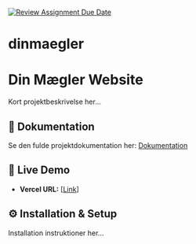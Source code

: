 [![Review Assignment Due Date](https://classroom.github.com/assets/deadline-readme-button-22041afd0340ce965d47ae6ef1cefeee28c7c493a6346c4f15d667ab976d596c.svg)](https://classroom.github.com/a/uUQV8Lur)

# dinmaegler

# Din Mægler Website

Kort projektbeskrivelse her...

## 📝 Dokumentation

Se den fulde projektdokumentation her: [Dokumentation](DOCUMENTATION.md)

## 🚀 Live Demo

- **Vercel URL:** [[Link](https://din-meagler.vercel.app/)]

## ⚙️ Installation & Setup

Installation instruktioner her...
